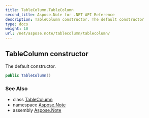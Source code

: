 ```yaml
---
title: TableColumn.TableColumn
second_title: Aspose.Note for .NET API Reference
description: TableColumn constructor. The default constructor
type: docs
weight: 10
url: /net/aspose.note/tablecolumn/tablecolumn/
---
```

## TableColumn constructor

The default constructor.

```csharp
public TableColumn()
```

### See Also

* class [TableColumn](../)
* namespace [Aspose.Note](../../tablecolumn/)
* assembly [Aspose.Note](../../../)


